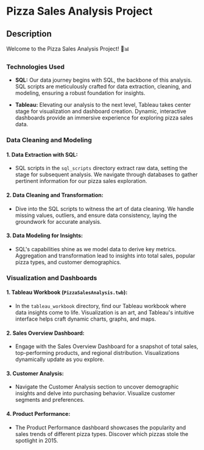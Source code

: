 

# Pizza Sales Analysis Project

## Description

Welcome to the Pizza Sales Analysis Project! 🍕📊

### Technologies Used

- **SQL:** Our data journey begins with SQL, the backbone of this analysis. SQL scripts are meticulously crafted for data extraction, cleaning, and modeling, ensuring a robust foundation for insights.

- **Tableau:** Elevating our analysis to the next level, Tableau takes center stage for visualization and dashboard creation. Dynamic, interactive dashboards provide an immersive experience for exploring pizza sales data.

### Data Cleaning and Modeling

#### 1. **Data Extraction with SQL:**
   - SQL scripts in the `sql_scripts` directory extract raw data, setting the stage for subsequent analysis. We navigate through databases to gather pertinent information for our pizza sales exploration.

#### 2. **Data Cleaning and Transformation:**
   - Dive into the SQL scripts to witness the art of data cleaning. We handle missing values, outliers, and ensure data consistency, laying the groundwork for accurate analysis.

#### 3. **Data Modeling for Insights:**
   - SQL's capabilities shine as we model data to derive key metrics. Aggregation and transformation lead to insights into total sales, popular pizza types, and customer demographics.

### Visualization and Dashboards

#### 1. **Tableau Workbook (`PizzaSalesAnalysis.twb`):**
   - In the `tableau_workbook` directory, find our Tableau workbook where data insights come to life. Visualization is an art, and Tableau's intuitive interface helps craft dynamic charts, graphs, and maps.

#### 2. **Sales Overview Dashboard:**
   - Engage with the Sales Overview Dashboard for a snapshot of total sales, top-performing products, and regional distribution. Visualizations dynamically update as you explore.

#### 3. **Customer Analysis:**
   - Navigate the Customer Analysis section to uncover demographic insights and delve into purchasing behavior. Visualize customer segments and preferences.

#### 4. **Product Performance:**
   - The Product Performance dashboard showcases the popularity and sales trends of different pizza types. Discover which pizzas stole the spotlight in 2015.
